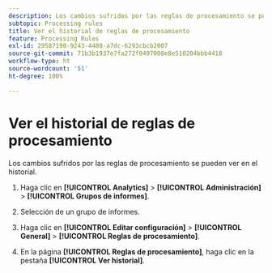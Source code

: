 ```yaml
---
description: Los cambios sufridos por las reglas de procesamiento se pueden ver en el historial.
subtopic: Processing rules
title: Ver el historial de reglas de procesamiento
feature: Processing Rules
exl-id: 29587190-9243-4480-a7dc-6293cbcb2007
source-git-commit: 71b3b1937e7fa272f0497008e8e510204bbb4418
workflow-type: ht
source-wordcount: '51'
ht-degree: 100%

---
```


# Ver el historial de reglas de procesamiento

Los cambios sufridos por las reglas de procesamiento se pueden ver en el historial.

1. Haga clic en **[!UICONTROL Analytics]** > **[!UICONTROL Administración]** > **[!UICONTROL Grupos de informes]**.
1. Selección de un grupo de informes.
1. Haga clic en **[!UICONTROL Editar configuración]** > **[!UICONTROL General]** > **[!UICONTROL Reglas de procesamiento]**.

1. En la página **[!UICONTROL Reglas de procesamiento]**, haga clic en la pestaña **[!UICONTROL Ver historial]**.
